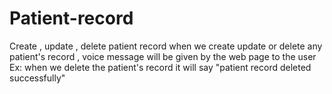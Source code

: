 # Patient-record
Create , update , delete patient record
when we create update or delete any patient's record , voice message will be given by the web page to the user
Ex: when we delete the patient's record it will say "patient record deleted successfully"
